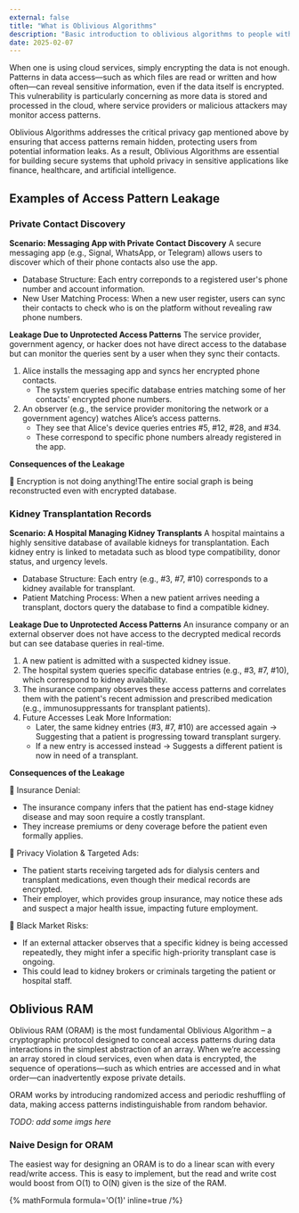 ```yaml
---
external: false
title: "What is Oblivious Algorithms"
description: "Basic introduction to oblivious algorithms to people with a general CS background "
date: 2025-02-07
---
```


When one is using cloud services, simply encrypting the data is not enough. Patterns in data access—such as which files are read or written and how often—can reveal sensitive information, even if the data itself is encrypted. This vulnerability is particularly concerning as more data is stored and processed in the cloud, where service providers or malicious attackers may monitor access patterns. 

Oblivious Algorithms addresses the critical privacy gap mentioned above by ensuring that access patterns remain hidden, protecting users from potential information leaks. As a result, Oblivious Algorithms are essential for building secure systems that uphold privacy in sensitive applications like finance, healthcare, and artificial intelligence.

## Examples of Access Pattern Leakage 
### Private Contact Discovery
**Scenario: Messaging App with Private Contact Discovery**
A secure messaging app (e.g., Signal, WhatsApp, or Telegram) allows users to discover which of their phone contacts also use the app.
- Database Structure: Each entry correponds to a registered user's phone number and account information.
- New User Matching Process: When a new user register, users can sync their contacts to check who is on the platform without revealing raw phone numbers.

**Leakage Due to Unprotected Access Patterns**
The service provider, government agency, or hacker does not have direct access to the database but can monitor the queries sent by a user when they sync their contacts.

1. Alice installs the messaging app and syncs her encrypted phone contacts.
   - The system queries specific database entries matching some of her contacts' encrypted phone numbers.
2. An observer (e.g., the service provider monitoring the network or a government agency) watches Alice’s access patterns.
   - They see that Alice's device queries entries #5, #12, #28, and #34.
   - These correspond to specific phone numbers already registered in the app.

**Consequences of the Leakage**

🔴 Encryption is not doing anything!The entire social graph is being reconstructed even with encrypted database.



### Kidney Transplantation Records
**Scenario: A Hospital Managing Kidney Transplants**
A hospital maintains a highly sensitive database of available kidneys for transplantation. Each kidney entry is linked to metadata such as blood type compatibility, donor status, and urgency levels.
- Database Structure: Each entry (e.g., #3, #7, #10) corresponds to a kidney available for transplant.
- Patient Matching Process: When a new patient arrives needing a transplant, doctors query the database to find a compatible kidney.

**Leakage Due to Unprotected Access Patterns**
An insurance company or an external observer does not have access to the decrypted medical records but can see database queries in real-time.

1. A new patient is admitted with a suspected kidney issue.
2. The hospital system queries specific database entries (e.g., #3, #7, #10), which correspond to kidney availability.
3. The insurance company observes these access patterns and correlates them with the patient's recent admission and prescribed medication (e.g., immunosuppressants for transplant patients).
4. Future Accesses Leak More Information:
     - Later, the same kidney entries (#3, #7, #10) are accessed again → Suggesting that a patient is progressing toward transplant surgery.
     - If a new entry is accessed instead → Suggests a different patient is now in need of a transplant.

**Consequences of the Leakage**

🔴 Insurance Denial:
- The insurance company infers that the patient has end-stage kidney disease and may soon require a costly transplant.
- They increase premiums or deny coverage before the patient even formally applies.

🔴 Privacy Violation & Targeted Ads:
- The patient starts receiving targeted ads for dialysis centers and transplant medications, even though their medical records are encrypted.
- Their employer, which provides group insurance, may notice these ads and suspect a major health issue, impacting future employment.

🔴 Black Market Risks:
- If an external attacker observes that a specific kidney is being accessed repeatedly, they might infer a specific high-priority transplant case is ongoing.
- This could lead to kidney brokers or criminals targeting the patient or hospital staff.

## Oblivious RAM
Oblivious RAM (ORAM) is the most fundamental Oblivious Algorithm – a cryptographic protocol designed to conceal access patterns during data interactions in the simplest abstraction of an array. When we’re accessing an array stored in cloud services, even when data is encrypted, the sequence of operations—such as which entries are accessed and in what order—can inadvertently expose private details. 

ORAM works by introducing randomized access and periodic reshuffling of data, making access patterns indistinguishable from random behavior.

_TODO: add some imgs here_

### Naive Design for ORAM

The easiest way for designing an ORAM is to do a linear scan with every read/write access. This is easy to implement, but the read and write cost would boost from O(1) to O(N)  given  is the size of the RAM.

{% mathFormula formula='O(1)' inline=true /%} 